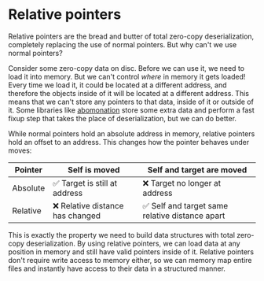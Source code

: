 # Relative pointers

Relative pointers are the bread and butter of total zero-copy deserialization, completely replacing
the use of normal pointers. But why can't we use normal pointers?

Consider some zero-copy data on disc. Before we can use it, we need to load it into memory. But we
can't control _where_ in memory it gets loaded! Every time we load it, it could be located at a
different address, and therefore the objects inside of it will be located at a different address.
This means that we can't store any pointers to that data, inside of it or outside of it. Some
libraries like [abomonation](https://github.com/TimelyDataflow/abomonation) store some extra data
and perform a fast fixup step that takes the place of deserialization, but we can do better.

While normal pointers hold an absolute address in memory, relative pointers hold an offset to an address. This changes how
the pointer behaves under moves:

| Pointer   | Self is moved                     | Self and target are moved                         |
|-----------|-----------------------------------|---------------------------------------------------|
| Absolute  | ✅ Target is still at address      | ❌ Target no longer at address                     |
| Relative  | ❌ Relative distance has changed   | ✅ Self and target same relative distance apart    |

This is exactly the property we need to build data structures with total zero-copy deserialization.
By using relative pointers, we can load data at any position in memory and still have valid pointers
inside of it. Relative pointers don't require write access to memory either, so we can memory map
entire files and instantly have access to their data in a structured manner.